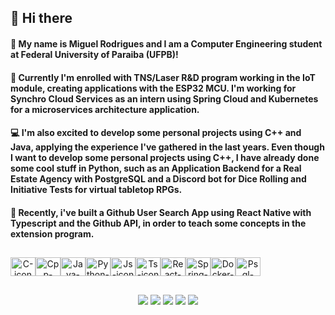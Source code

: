 ## 🖖 Hi there 

#### 🤖 My name is Miguel Rodrigues and I am a Computer Engineering student at Federal University of Paraiba (UFPB)!

#### 🔎 Currently I'm enrolled with TNS/Laser R&D program working in the IoT module, creating applications with the ESP32 MCU. I'm working for Synchro Cloud Services as an intern using Spring Cloud and Kubernetes for a microservices architecture application.

#### 💻 I'm also excited to develop some personal projects using C++ and Java, applying the experience I've gathered in the last years. Even though I want to develop some personal projects using C++, I have already done some cool stuff in Python, such as an Application Backend for a Real Estate Agency with PostgreSQL and a Discord bot for Dice Rolling and Initiative Tests for virtual tabletop RPGs.

#### 📱 Recently, i've built a Github User Search App using React Native with Typescript and the Github API, in order to teach some concepts in the extension program.

##


<div align="center" style="display: flex; flex-direction: row; margin-bottom: 20"><br>
  <img align="center" alt="C-icon" height="30" width="40" src="https://cdn.jsdelivr.net/gh/devicons/devicon/icons/c/c-original.svg" />
  <img align="center" alt="Cpp-icon" height="30" width="40" src="https://cdn.jsdelivr.net/gh/devicons/devicon/icons/cplusplus/cplusplus-original.svg" />
  <img align="center" alt="Java-icon" height="30" width="40" src="https://cdn.jsdelivr.net/gh/devicons/devicon/icons/java/java-original.svg" />
  <img align="center" alt="Python-icon" height="30" width="40" src="https://cdn.jsdelivr.net/gh/devicons/devicon/icons/python/python-original.svg" />
  <img align="center" alt="Js-icon" height="30" width="40" src="https://cdn.jsdelivr.net/gh/devicons/devicon/icons/javascript/javascript-original.svg" />
  <img align="center" alt="Ts-icon" height="30" width="40" src="https://cdn.jsdelivr.net/gh/devicons/devicon/icons/typescript/typescript-original.svg" />
  <img align="center" alt="React-icon" height="30" width="40" src="https://cdn.jsdelivr.net/gh/devicons/devicon/icons/react/react-original.svg" />
  <img align="center" alt="Spring-icon" height="30" width="40" src="https://cdn.jsdelivr.net/gh/devicons/devicon/icons/spring/spring-original.svg" />
  <img align="center" alt="Docker-icon" height="30" width="40" src="https://cdn.jsdelivr.net/gh/devicons/devicon/icons/docker/docker-original.svg" />
  <img align="center" alt="Psql-icon" height="30" width="40" src="https://cdn.jsdelivr.net/gh/devicons/devicon/icons/postgresql/postgresql-original.svg" />
</div>

##

<div align="center">
  <a href="mailto:miguelrodrigues@eng.ci.ufpb.br"><img src="https://img.shields.io/badge/Gmail-D14836?style=for-the-badge&logo=gmail&logoColor=white" /></a>
  <a href="https://www.linkedin.com/in/miguel-rodrigues-43b1961b2/"><img src="https://img.shields.io/badge/LinkedIn-0077B5?style=for-the-badge&logo=linkedin&logoColor=white" /></a>
  <a href="https://www.instagram.com/m.rodriguesrt/"><img src="https://img.shields.io/badge/Instagram-E4405F?style=for-the-badge&logo=instagram&logoColor=white"></a>
  <a href="https://wa.me/5583993903578"><img src="https://img.shields.io/badge/WhatsApp-25D366?style=for-the-badge&logo=whatsapp&logoColor=white" /></a>
  <a href="https://t.me/m_srodrigues"><img src="https://img.shields.io/badge/Telegram-2CA5E0?style=for-the-badge&logo=telegram&logoColor=white" /></a>
</div>
